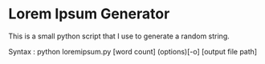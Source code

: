 # Lorem Ipsum Generator



This is a small python script that I use to generate a random string. 

Syntax : python loremipsum.py [word count] (options)[-o] [output file path]